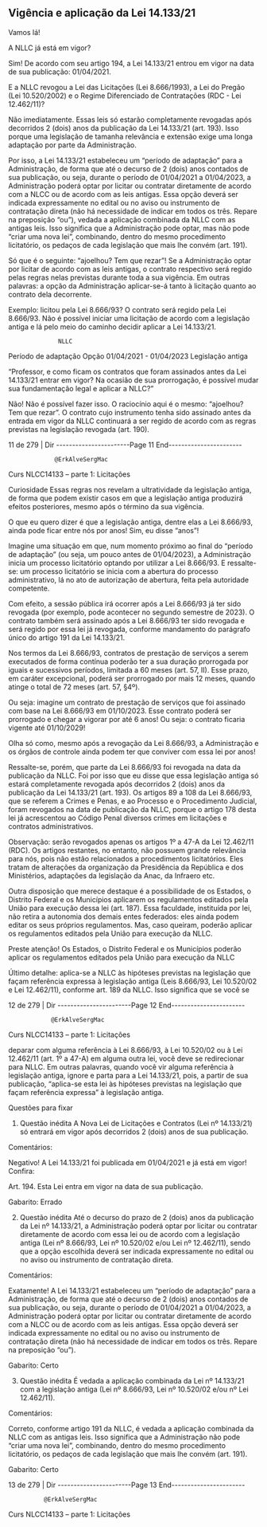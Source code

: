 ## Vigência e aplicação da Lei 14.133/21
Vamos lá!

A NLLC já está em vigor?

Sim! De acordo com seu artigo 194, a Lei 14.133/21 entrou em vigor na data de sua publicação: 01/04/2021.

E a NLLC revogou a Lei das Licitações (Lei 8.666/1993), a Lei do Pregão (Lei 10.520/2002) e o Regime Diferenciado
de Contratações (RDC - Lei 12.462/11)?

Não imediatamente. Essas leis só estarão completamente revogadas após decorridos 2 (dois) anos da publicação
da Lei 14.133/21 (art. 193). Isso porque uma legislação de tamanha relevância e extensão exige uma longa
adaptação por parte da Administração.

Por isso, a Lei 14.133/21 estabeleceu um “período de adaptação” para a Administração, de forma que até o
decurso de 2 (dois) anos contados de sua publicação, ou seja, durante o período de 01/04/2021 a 01/04/2023, a
Administração poderá optar por licitar ou contratar diretamente de acordo com a NLCC ou de acordo com as leis
antigas. Essa opção deverá ser indicada expressamente no edital ou no aviso ou instrumento de contratação
direta (não há necessidade de indicar em todos os três. Repare na preposição “ou”), vedada a aplicação
combinada da NLLC com as antigas leis. Isso significa que a Administração pode optar, mas não pode “criar uma
nova lei”, combinando, dentro do mesmo procedimento licitatório, os pedaços de cada legislação que mais lhe
convém (art. 191).

Só que é o seguinte: “ajoelhou? Tem que rezar”! Se a Administração optar por licitar de acordo com as leis antigas,
o contrato respectivo será regido pelas regras nelas previstas durante toda a sua vigência. Em outras palavras:
a opção da Administração aplicar-se-á tanto à licitação quanto ao contrato dela decorrente.

Exemplo: licitou pela Lei 8.666/93? O contrato será regido pela Lei 8.666/93. Não é possível iniciar uma licitação de acordo
com a legislação antiga e lá pelo meio do caminho decidir aplicar a Lei 14.133/21.




                  NLLC
  Período de adaptação
           Opção
    01/04/2021 - 01/04/2023
                  Legislação antiga


“Professor, e como ficam os contratos que foram assinados antes da Lei 14.133/21 entrar em vigor? Na ocasião de sua
prorrogação, é possível mudar sua fundamentação legal e aplicar a NLLC?”

Não! Não é possível fazer isso. O raciocínio aqui é o mesmo: “ajoelhou? Tem que rezar”. O contrato cujo
instrumento tenha sido assinado antes da entrada em vigor da NLLC continuará a ser regido de acordo com as
regras previstas na legislação revogada (art. 190).




 11 de 279 | Dir
-----------------------Page 11 End-----------------------

                 @ErkAlveSergMac
 Curs           NLCC14133 – parte 1: Licitações


Curiosidade
Essas regras nos revelam a ultratividade da legislação antiga, de forma que podem existir casos em que a legislação antiga
produzirá efeitos posteriores, mesmo após o término da sua vigência.

O que eu quero dizer é que a legislação antiga, dentre elas a Lei 8.666/93, ainda pode ficar entre nós por anos! Sim, eu
disse “anos”!

Imagine uma situação em que, num momento próximo ao final do “período de adaptação” (ou seja, um pouco antes de
01/04/2023), a Administração inicia um processo licitatório optando por utilizar a Lei 8.666/93. E ressalte-se: um processo
licitatório se inicia com a abertura do processo administrativo, lá no ato de autorização de abertura, feita pela autoridade
competente.

Com efeito, a sessão pública irá ocorrer após a Lei 8.666/93 já ter sido revogada (por exemplo, pode acontecer no segundo
semestre de 2023). O contrato também será assinado após a Lei 8.666/93 ter sido revogada e será regido por essa lei já
revogada, conforme mandamento do parágrafo único do artigo 191 da Lei 14.133/21.

Nos termos da Lei 8.666/93, contratos de prestação de serviços a serem executados de forma contínua poderão ter a sua
duração prorrogada por iguais e sucessivos períodos, limitada a 60 meses (art. 57, II). Esse prazo, em caráter excepcional,
poderá ser prorrogado por mais 12 meses, quando atinge o total de 72 meses (art. 57, §4º).

Ou seja: imagine um contrato de prestação de serviços que foi assinado com base na Lei 8.666/93 em 01/10/2023. Esse
contrato poderá ser prorrogado e chegar a vigorar por até 6 anos! Ou seja: o contrato ficaria vigente até 01/10/2029!

Olha só como, mesmo após a revogação da Lei 8.666/93, a Administração e os órgãos de controle ainda podem ter que
conviver com essa lei por anos!

Ressalte-se, porém, que parte da Lei 8.666/93 foi revogada na data da publicação da NLLC. Foi por isso que eu
disse que essa legislação antiga só estará completamente revogada após decorridos 2 (dois) anos da publicação
da Lei 14.133/21 (art. 193). Os artigos 89 a 108 da Lei 8.666/93, que se referem a Crimes e Penas, e ao Processo e o
Procedimento Judicial, foram revogados na data de publicação da NLLC, porque o artigo 178 desta lei já
acrescentou ao Código Penal diversos crimes em licitações e contratos administrativos.

Observação: serão revogados apenas os artigos 1º a 47-A da Lei 12.462/11 (RDC). Os artigos restantes, no entanto, não
possuem grande relevância para nós, pois não estão relacionados a procedimentos licitatórios. Eles tratam de alterações da
organização da Presidência da República e dos Ministérios, adaptações da legislação da Anac, da Infraero etc.

Outra disposição que merece destaque é a possibilidade de os Estados, o Distrito Federal e os Municípios
aplicarem os regulamentos editados pela União para execução dessa lei (art. 187). Essa faculdade, instituída por
lei, não retira a autonomia dos demais entes federados: eles ainda podem editar os seus próprios regulamentos.
Mas, caso queiram, poderão aplicar os regulamentos editados pela União para execução da NLLC.


Preste atenção!
Os Estados, o Distrito Federal e os Municípios poderão aplicar os regulamentos editados pela União para execução da NLLC

Último detalhe: aplica-se a NLLC às hipóteses previstas na legislação que façam referência expressa à legislação
antiga (Leis 8.666/93, Lei 10.520/02 e Lei 12.462/11), conforme art. 189 da NLLC. Isso significa que se você se

 12 de 279 | Dir
-----------------------Page 12 End-----------------------

                @ErkAlveSergMac
 Curs          NLCC14133 – parte 1: Licitações


deparar com alguma referência à Lei 8.666/93, à Lei 10.520/02 ou à Lei 12.462/11 (art. 1º a 47-A) em alguma outra
lei, você deve se redirecionar para NLLC. Em outras palavras, quando você vir alguma referência à legislação
antiga, ignore e parta para a Lei 14.133/21, pois, a partir de sua publicação, “aplica-se esta lei às hipóteses previstas
na legislação que façam referência expressa” à legislação antiga.


Questões para fixar
1. Questão inédita
A Nova Lei de Licitações e Contratos (Lei nº 14.133/21) só entrará em vigor após decorridos 2 (dois) anos de sua
publicação.

Comentários:

Negativo! A Lei 14.133/21 foi publicada em 01/04/2021 e já está em vigor! Confira:

Art. 194. Esta Lei entra em vigor na data de sua publicação.

Gabarito: Errado

2. Questão inédita
Até o decurso do prazo de 2 (dois) anos da publicação da Lei nº 14.133/21, a Administração poderá optar por licitar
ou contratar diretamente de acordo com essa lei ou de acordo com a legislação antiga (Lei nº 8.666/93, Lei nº
10.520/02 e/ou Lei nº 12.462/11), sendo que a opção escolhida deverá ser indicada expressamente no edital ou no
aviso ou instrumento de contratação direta.

Comentários:

Exatamente! A Lei 14.133/21 estabeleceu um “período de adaptação” para a Administração, de forma que até o
decurso de 2 (dois) anos contados de sua publicação, ou seja, durante o período de 01/04/2021 a 01/04/2023, a
Administração poderá optar por licitar ou contratar diretamente de acordo com a NLCC ou de acordo com as leis
antigas. Essa opção deverá ser indicada expressamente no edital ou no aviso ou instrumento de contratação
direta (não há necessidade de indicar em todos os três. Repare na preposição “ou”).

Gabarito: Certo

3. Questão inédita
É vedada a aplicação combinada da Lei nº 14.133/21 com a legislação antiga (Lei nº 8.666/93, Lei nº 10.520/02 e/ou
nº Lei 12.462/11).

Comentários:

Correto, conforme artigo 191 da NLLC, é vedada a aplicação combinada da NLLC com as antigas leis. Isso
significa que a Administração não pode “criar uma nova lei”, combinando, dentro do mesmo procedimento
licitatório, os pedaços de cada legislação que mais lhe convém (art. 191).

Gabarito: Certo




 13 de 279 | Dir
-----------------------Page 13 End-----------------------

              @ErkAlveSergMac
 Curs        NLCC14133 – parte 1: Licitações